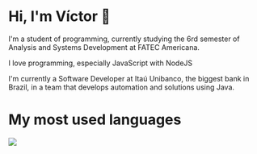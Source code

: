 # Hi, I'm Víctor 👋

I'm a student of programming, currently studying the 6rd semester of Analysis and Systems Development at FATEC Americana.

I love programming, especially JavaScript with NodeJS

I'm currently a Software Developer at Itaú Unibanco, the biggest bank in Brazil, in a team that develops automation and solutions using Java.

# My most used languages

<a href="https://github.com/anuraghazra/github-readme-stats">
  <img align="center" src="https://github-readme-stats.vercel.app/api/top-langs/?username=VictorNeox&layout=compact" />
</a>

